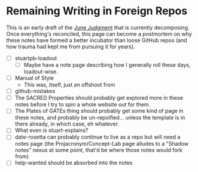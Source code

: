 # Remaining Writing in Foreign Repos

This is an early draft of the [June Judgment](pyw3b-her8e-48awm-xxhbq-kdngd) that is currently decomposing. Once everything's reconciled, this page can become a postmortem on why these notes have formed a better incubator than loose GitHub repos (and how trauma had kept me from pursuing it for years).

- [ ] stuartpb-loadout
  - [ ] Maybe have a note page describing how I generally roll these days, loadout-wise.
- [ ] Manual of Style
  - This was, itself, just an offshoot from
- [ ] github-mistakes
- [ ] The SACRED Properties should probably get explored more in these notes before I try to spin a whole website out for them.
- [ ] The Plates of GATEs thing should probably get some kind of page in these notes, and probably be un-repoified... unless the template is in there already, in which case, eh whatever.
- [ ] What even *is* stuart-explains?
- [ ] date-rosetta can probably continue to live as a repo but will need a notes page (the Projacronym/Concept-Lab page alludes to a "Shadow notes" nexus at some point, that'd be where those notes would fork from)
- [ ] help-wanted should be absorbed into the notes
